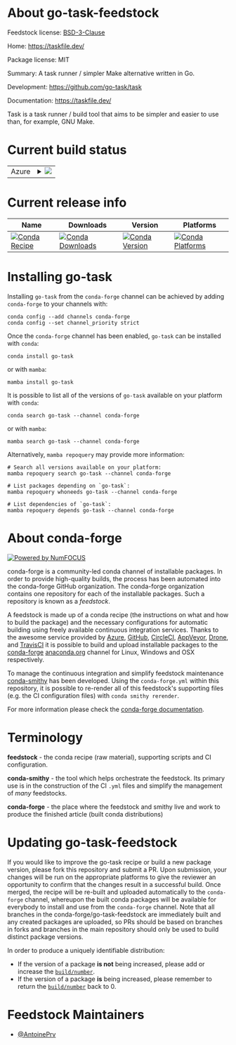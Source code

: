 About go-task-feedstock
=======================

Feedstock license: [BSD-3-Clause](https://github.com/conda-forge/go-task-feedstock/blob/main/LICENSE.txt)

Home: https://taskfile.dev/

Package license: MIT

Summary: A task runner / simpler Make alternative written in Go.

Development: https://github.com/go-task/task

Documentation: https://taskfile.dev/

Task is a task runner / build tool that aims to be simpler and easier
to use than, for example, GNU Make. 

Current build status
====================


<table>
    
  <tr>
    <td>Azure</td>
    <td>
      <details>
        <summary>
          <a href="https://dev.azure.com/conda-forge/feedstock-builds/_build/latest?definitionId=19573&branchName=main">
            <img src="https://dev.azure.com/conda-forge/feedstock-builds/_apis/build/status/go-task-feedstock?branchName=main">
          </a>
        </summary>
        <table>
          <thead><tr><th>Variant</th><th>Status</th></tr></thead>
          <tbody><tr>
              <td>linux_64</td>
              <td>
                <a href="https://dev.azure.com/conda-forge/feedstock-builds/_build/latest?definitionId=19573&branchName=main">
                  <img src="https://dev.azure.com/conda-forge/feedstock-builds/_apis/build/status/go-task-feedstock?branchName=main&jobName=linux&configuration=linux%20linux_64_" alt="variant">
                </a>
              </td>
            </tr><tr>
              <td>linux_aarch64</td>
              <td>
                <a href="https://dev.azure.com/conda-forge/feedstock-builds/_build/latest?definitionId=19573&branchName=main">
                  <img src="https://dev.azure.com/conda-forge/feedstock-builds/_apis/build/status/go-task-feedstock?branchName=main&jobName=linux&configuration=linux%20linux_aarch64_" alt="variant">
                </a>
              </td>
            </tr><tr>
              <td>linux_ppc64le</td>
              <td>
                <a href="https://dev.azure.com/conda-forge/feedstock-builds/_build/latest?definitionId=19573&branchName=main">
                  <img src="https://dev.azure.com/conda-forge/feedstock-builds/_apis/build/status/go-task-feedstock?branchName=main&jobName=linux&configuration=linux%20linux_ppc64le_" alt="variant">
                </a>
              </td>
            </tr><tr>
              <td>osx_64</td>
              <td>
                <a href="https://dev.azure.com/conda-forge/feedstock-builds/_build/latest?definitionId=19573&branchName=main">
                  <img src="https://dev.azure.com/conda-forge/feedstock-builds/_apis/build/status/go-task-feedstock?branchName=main&jobName=osx&configuration=osx%20osx_64_" alt="variant">
                </a>
              </td>
            </tr><tr>
              <td>osx_arm64</td>
              <td>
                <a href="https://dev.azure.com/conda-forge/feedstock-builds/_build/latest?definitionId=19573&branchName=main">
                  <img src="https://dev.azure.com/conda-forge/feedstock-builds/_apis/build/status/go-task-feedstock?branchName=main&jobName=osx&configuration=osx%20osx_arm64_" alt="variant">
                </a>
              </td>
            </tr><tr>
              <td>win_64</td>
              <td>
                <a href="https://dev.azure.com/conda-forge/feedstock-builds/_build/latest?definitionId=19573&branchName=main">
                  <img src="https://dev.azure.com/conda-forge/feedstock-builds/_apis/build/status/go-task-feedstock?branchName=main&jobName=win&configuration=win%20win_64_" alt="variant">
                </a>
              </td>
            </tr>
          </tbody>
        </table>
      </details>
    </td>
  </tr>
</table>

Current release info
====================

| Name | Downloads | Version | Platforms |
| --- | --- | --- | --- |
| [![Conda Recipe](https://img.shields.io/badge/recipe-go--task-green.svg)](https://anaconda.org/conda-forge/go-task) | [![Conda Downloads](https://img.shields.io/conda/dn/conda-forge/go-task.svg)](https://anaconda.org/conda-forge/go-task) | [![Conda Version](https://img.shields.io/conda/vn/conda-forge/go-task.svg)](https://anaconda.org/conda-forge/go-task) | [![Conda Platforms](https://img.shields.io/conda/pn/conda-forge/go-task.svg)](https://anaconda.org/conda-forge/go-task) |

Installing go-task
==================

Installing `go-task` from the `conda-forge` channel can be achieved by adding `conda-forge` to your channels with:

```
conda config --add channels conda-forge
conda config --set channel_priority strict
```

Once the `conda-forge` channel has been enabled, `go-task` can be installed with `conda`:

```
conda install go-task
```

or with `mamba`:

```
mamba install go-task
```

It is possible to list all of the versions of `go-task` available on your platform with `conda`:

```
conda search go-task --channel conda-forge
```

or with `mamba`:

```
mamba search go-task --channel conda-forge
```

Alternatively, `mamba repoquery` may provide more information:

```
# Search all versions available on your platform:
mamba repoquery search go-task --channel conda-forge

# List packages depending on `go-task`:
mamba repoquery whoneeds go-task --channel conda-forge

# List dependencies of `go-task`:
mamba repoquery depends go-task --channel conda-forge
```


About conda-forge
=================

[![Powered by
NumFOCUS](https://img.shields.io/badge/powered%20by-NumFOCUS-orange.svg?style=flat&colorA=E1523D&colorB=007D8A)](https://numfocus.org)

conda-forge is a community-led conda channel of installable packages.
In order to provide high-quality builds, the process has been automated into the
conda-forge GitHub organization. The conda-forge organization contains one repository
for each of the installable packages. Such a repository is known as a *feedstock*.

A feedstock is made up of a conda recipe (the instructions on what and how to build
the package) and the necessary configurations for automatic building using freely
available continuous integration services. Thanks to the awesome service provided by
[Azure](https://azure.microsoft.com/en-us/services/devops/), [GitHub](https://github.com/),
[CircleCI](https://circleci.com/), [AppVeyor](https://www.appveyor.com/),
[Drone](https://cloud.drone.io/welcome), and [TravisCI](https://travis-ci.com/)
it is possible to build and upload installable packages to the
[conda-forge](https://anaconda.org/conda-forge) [anaconda.org](https://anaconda.org/)
channel for Linux, Windows and OSX respectively.

To manage the continuous integration and simplify feedstock maintenance
[conda-smithy](https://github.com/conda-forge/conda-smithy) has been developed.
Using the ``conda-forge.yml`` within this repository, it is possible to re-render all of
this feedstock's supporting files (e.g. the CI configuration files) with ``conda smithy rerender``.

For more information please check the [conda-forge documentation](https://conda-forge.org/docs/).

Terminology
===========

**feedstock** - the conda recipe (raw material), supporting scripts and CI configuration.

**conda-smithy** - the tool which helps orchestrate the feedstock.
                   Its primary use is in the construction of the CI ``.yml`` files
                   and simplify the management of *many* feedstocks.

**conda-forge** - the place where the feedstock and smithy live and work to
                  produce the finished article (built conda distributions)


Updating go-task-feedstock
==========================

If you would like to improve the go-task recipe or build a new
package version, please fork this repository and submit a PR. Upon submission,
your changes will be run on the appropriate platforms to give the reviewer an
opportunity to confirm that the changes result in a successful build. Once
merged, the recipe will be re-built and uploaded automatically to the
`conda-forge` channel, whereupon the built conda packages will be available for
everybody to install and use from the `conda-forge` channel.
Note that all branches in the conda-forge/go-task-feedstock are
immediately built and any created packages are uploaded, so PRs should be based
on branches in forks and branches in the main repository should only be used to
build distinct package versions.

In order to produce a uniquely identifiable distribution:
 * If the version of a package **is not** being increased, please add or increase
   the [``build/number``](https://docs.conda.io/projects/conda-build/en/latest/resources/define-metadata.html#build-number-and-string).
 * If the version of a package **is** being increased, please remember to return
   the [``build/number``](https://docs.conda.io/projects/conda-build/en/latest/resources/define-metadata.html#build-number-and-string)
   back to 0.

Feedstock Maintainers
=====================

* [@AntoinePrv](https://github.com/AntoinePrv/)

